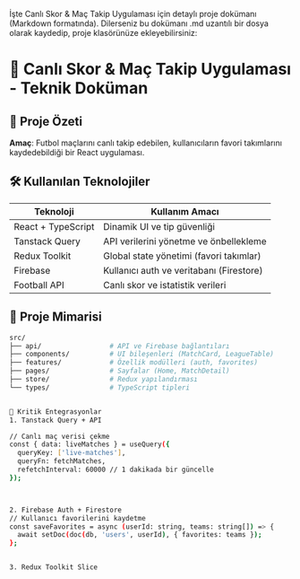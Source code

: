 İşte Canlı Skor & Maç Takip Uygulaması için detaylı proje dokümanı (Markdown formatında). Dilerseniz bu dokümanı .md uzantılı bir dosya olarak kaydedip, proje klasörünüze ekleyebilirsiniz:

# 📝 Canlı Skor & Maç Takip Uygulaması - Teknik Doküman

## 📌 Proje Özeti
**Amaç**: Futbol maçlarını canlı takip edebilen, kullanıcıların favori takımlarını kaydedebildiği bir React uygulaması.

## 🛠 Kullanılan Teknolojiler
| Teknoloji       | Kullanım Amacı                              |
|-----------------|--------------------------------------------|
| React + TypeScript | Dinamik UI ve tip güvenliği               |
| Tanstack Query  | API verilerini yönetme ve önbellekleme     |
| Redux Toolkit   | Global state yönetimi (favori takımlar)    |
| Firebase        | Kullanıcı auth ve veritabanı (Firestore)   |
| Football API    | Canlı skor ve istatistik verileri          |

## 📂 Proje Mimarisi
```bash
src/
├── api/                 # API ve Firebase bağlantıları
├── components/          # UI bileşenleri (MatchCard, LeagueTable)
├── features/            # Özellik modülleri (auth, favorites)
├── pages/               # Sayfalar (Home, MatchDetail)
├── store/               # Redux yapılandırması
└── types/               # TypeScript tipleri


🔧 Kritik Entegrasyonlar
1. Tanstack Query + API

// Canlı maç verisi çekme
const { data: liveMatches } = useQuery({
  queryKey: ['live-matches'],
  queryFn: fetchMatches,
  refetchInterval: 60000 // 1 dakikada bir güncelle
});



2. Firebase Auth + Firestore
// Kullanıcı favorilerini kaydetme
const saveFavorites = async (userId: string, teams: string[]) => {
  await setDoc(doc(db, 'users', userId), { favorites: teams });
};


3. Redux Toolkit Slice